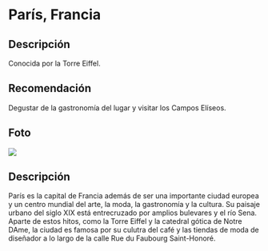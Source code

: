 # París, Francia

## Descripción
Conocida por la Torre Eiffel.

## Recomendación
Degustar de la gastronomía del lugar y visitar los Campos Elíseos.

## Foto
![](https://www.viajarafrancia.com/wp-content/uploads/2016/04/Paris-760x500.jpg)

## Descripción
París es la capital de Francia además de ser una importante ciudad europea y un centro mundial del arte, la moda, la gastronomía y la cultura. Su paisaje urbano del siglo XIX está entrecruzado por amplios bulevares y el río Sena. Aparte de estos hitos, como la Torre Eiffel y la catedral gótica de Notre DAme, la ciudad es famosa por su culutra del café y las tiendas de moda de diseñador a lo largo de la calle Rue du Faubourg Saint-Honoré.

